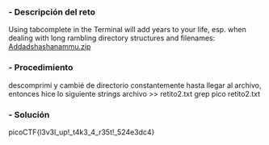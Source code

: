
### - Descripción del reto

Using tabcomplete in the Terminal will add years to your life, esp. when dealing with long rambling directory structures and filenames: [Addadshashanammu.zip](https://mercury.picoctf.net/static/659efd595171e4c40378be6a2e9b7298/Addadshashanammu.zip)
### - Procedimiento
descomprimí y cambié de directorio constantemente hasta llegar al archivo, entonces hice lo siguiente
strings archivo >> retito2.txt 
grep pico retito2.txt              
### - Solución

picoCTF{l3v3l_up!_t4k3_4_r35t!_524e3dc4}